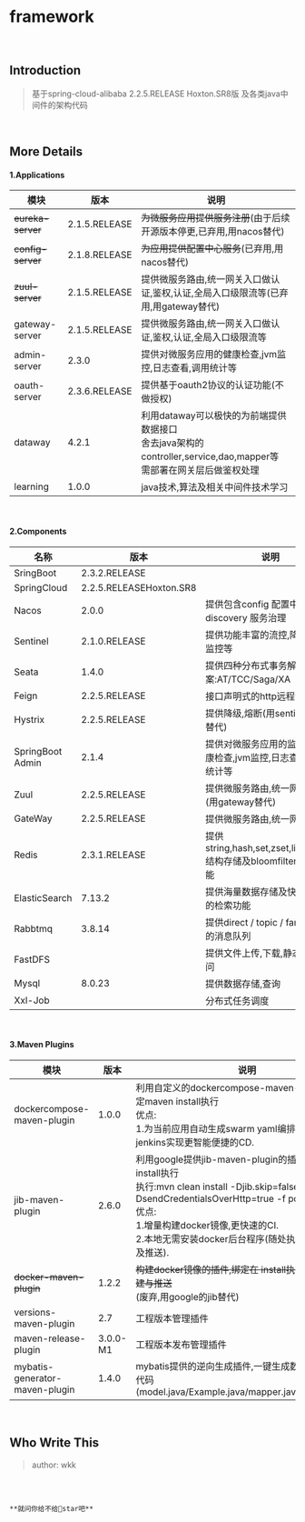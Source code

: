 # framework
</br>

## Introduction
> 基于spring-cloud-alibaba 2.2.5.RELEASE Hoxton.SR8版 及各类java中间件的架构代码
                                                           
</br>

## More Details

#### 1.Applications

|       模块        |     版本      | 说明                                                         |
| --------------- | ----------- | ------------------------------------------------------------ |
| ~~eureka-server~~ | 2.1.5.RELEASE | ~~为微服务应用提供服务注册~~(由于后续开源版本停更,已弃用,用nacos替代) |
| ~~config-server~~ | 2.1.8.RELEASE | ~~为应用提供配置中心服务~~(已弃用,用nacos替代)               |
| ~~zuul-server~~   | 2.1.5.RELEASE | 提供微服务路由,统一网关入口做认证,鉴权,认证,全局入口级限流等(已弃用,用gateway替代) |
| gateway-server    | 2.1.5.RELEASE | 提供微服务路由,统一网关入口做认证,鉴权,认证,全局入口级限流等 |
| admin-server      | 2.3.0         | 提供对微服务应用的健康检查,jvm监控,日志查看,调用统计等       |
| oauth-server      | 2.3.6.RELEASE | 提供基于oauth2协议的认证功能(不做授权)                       |
| dataway           | 4.2.1         | 利用dataway可以极快的为前端提供数据接口<br>舍去java架构的controller,service,dao,mapper等<br>需部署在网关层后做鉴权处理 |
| learning          | 1.0.0         | java技术,算法及相关中间件技术学习                                 |

<br/>

#### 2.Components

| 名称          | 版本           | 说明                                                         |
| ------------- | -------------- | ------------------------------------------------------------ |
| SringBoot    | 2.3.2.RELEASE  |                                                              |
| SpringCloud   | 2.2.5.RELEASEHoxton.SR8     |                                                              |
| Nacos         | 2.0.0          | 提供包含config 配置中心与discovery 服务治理                  |
| Sentinel      | 2.1.0.RELEASE  | 提供功能丰富的流控,降级,链路监控等      
| Seata         | 1.4.0          | 提供四种分布式事务解决方案:AT/TCC/Saga/XA
| Feign         | 2.2.5.RELEASE  | 接口声明式的http远程调用                                     |
| Hystrix       | 2.2.5.RELEASE  | 提供降级,熔断(用sentinel兼容替代)                            |
| SpringBoot Admin | 2.1.4     | 提供对微服务应用的监控管理:健康检查,jvm监控,日志查看,调用统计等 |
| Zuul          | 2.2.5.RELEASE  | 提供微服务路由,统一网关入口(用gateway替代)                                  |
| GateWay       | 2.2.5.RELEASE  | 提供微服务路由,统一网关入口                                  |
| Redis         | 2.3.1.RELEASE  | 提供string,hash,set,zset,list,bitmap结构存储及bloomfilter等插件功能 |
| ElasticSearch | 7.13.2         | 提供海量数据存储及快速且丰富的检索功能                       |
| Rabbtmq       | 3.8.14         | 提供direct / topic / fanout 模式的消息队列                   |
| FastDFS       |                | 提供文件上传,下载,静态资源访问                               |
| Mysql         |8.0.23          | 提供数据存储,查询                                            |
| Xxl-Job       |                | 分布式任务调度                                                         |


<br/>

#### 3.Maven Plugins

|       模块        |     版本      | 说明                                                         |
| --------------- | ----------- | ------------------------------------------------------------ |
| dockercompose-maven-plugin     |1.0.0 | 利用自定义的dockercompose-maven-plugin插件,绑定maven install执行<br/>优点:<br/>1.为当前应用自动生成swarm yaml编排文件,结合jenkins实现更智能便捷的CD. |
| jib-maven-plugin               |2.6.0          | 利用google提供jib-maven-plugin的插件,绑定maven install执行<br>执行:mvn clean install -Djib.skip=false -DsendCredentialsOverHttp=true -f pom.xml<br>优点:<br/>		1.增量构建docker镜像,更快速的CI.<br/>		2.本地无需安装docker后台程序(随处执行docker构建及推送). |
| ~~docker-maven-plugin~~        |1.2.2          | ~~构建docker镜像的插件,绑定在 install执行周期,执行构建与推送~~<br/>(废弃,用google的jib替代) |
| versions-maven-plugin          |2.7            | 工程版本管理插件                                             |
| maven-release-plugin           |3.0.0-M1       | 工程版本发布管理插件                                         |
| mybatis-generator-maven-plugin |1.4.0          | mybatis提供的逆向生成插件,一键生成数据库表对应的代码<br/>(model.java/Example.java/mapper.java/mapper.xml) |
 
</br>

## Who Write This
> author: wkk 
</br>



                                                                          **就问你给不给🌟star吧**

